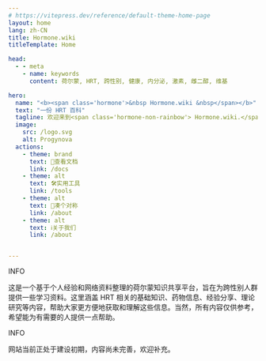 ```yaml
---
# https://vitepress.dev/reference/default-theme-home-page
layout: home
lang: zh-CN
title: Hormone.wiki
titleTemplate: Home

head:
  - - meta
    - name: keywords
      content: 荷尔蒙, HRT, 跨性别, 健康, 内分泌, 激素, 雌二醇, 维基

hero:
  name: "<b><span class='hormone'>&nbsp Hormone.wiki &nbsp</span></b>"
  text: "一份 HRT 百科"
  tagline: 欢迎来到<span class='hormone-non-rainbow'> Hormone.wiki.</span> 这是一份给跨性别人群的 HRT 百科。希望能为有需要的人提供一点帮助。
  image:
    src: /logo.svg
    alt: Progynova
  actions:
    - theme: brand
      text: 📄查看文档
      link: /docs
    - theme: alt
      text: 🛠️实用工具
      link: /tools
    - theme: alt
      text: 🌚凑个对称
      link: /about
    - theme: alt
      text: ℹ️关于我们
      link: /about


---
```

<script setup>
import { HomeContent } from '@project-trans/vitepress-theme-project-trans/components'
</script>
<HomeContent>

<div class="home custom-block">
<p class="custom-block-title">INFO</p>
<p style="">
这是一个基于个人经验和网络资料整理的荷尔蒙知识共享平台，旨在为跨性别人群提供一些学习资料。这里涵盖 HRT 相关的基础知识、药物信息、经验分享、理论研究等内容，帮助大家更方便地获取和理解这些信息。当然，所有内容仅供参考，希望能为有需要的人提供一点帮助。
</p>
</div>

<div class="home custom-block">
<p class="custom-block-title">INFO</p>
<p style="">
网站当前正处于建设初期，内容尚未完善，欢迎补充。</p>
</div>

</HomeContent>
